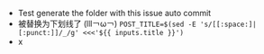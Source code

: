 - Test generate the folder with this issue auto commit
- 被替换为下划线了 (lll￢ω￢)  `POST_TITLE=$(sed -E 's/[[:space:]|[:punct:]]/_/g' <<<'${{ inputs.title }}')`
- x
